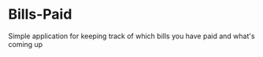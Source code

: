 # Bills-Paid
Simple application for keeping track of which bills you have paid and what's coming up
